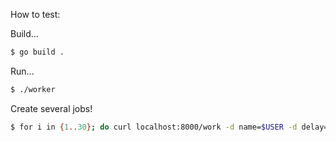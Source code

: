 How to test:

Build...

```bash
$ go build .
```

Run...

```bash
$ ./worker
```

Create several jobs!
```bash
$ for i in {1..30}; do curl localhost:8000/work -d name=$USER -d delay=$(expr $i % 11)s; done
```
